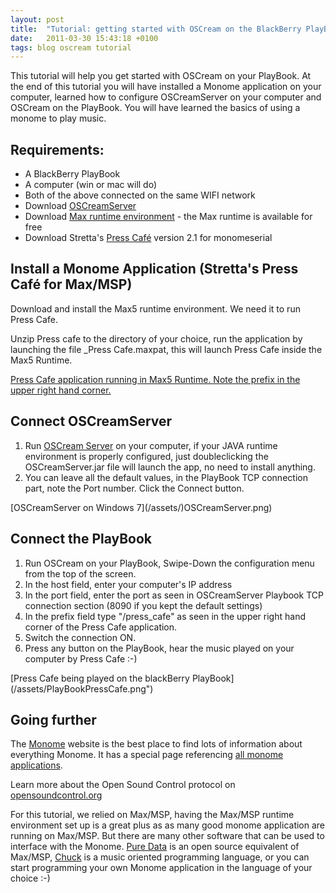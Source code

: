 ```yaml
---
layout: post
title:  "Tutorial: getting started with OSCream on the BlackBerry PlayBook"
date:   2011-03-30 15:43:18 +0100
tags: blog oscream tutorial
---
```

This tutorial will help you get started with OSCream on your PlayBook. At the end of this tutorial you will have installed a Monome application on your computer, learned how to configure OSCreamServer on your computer and OSCream on the PlayBook. You will have learned the basics of using a monome to play music.

<!--more-->

<h2>Requirements:</h2>
<ul>
  <li>A BlackBerry PlayBook</li>
  <li>A computer (win or mac will do)</li>
  <li>Both of the above connected on the same WIFI network</li>
  <li>Download <a title="OSCream Server" href="http://www.smugrik.org/osc/oscream-server/">OSCreamServer</a></li>
  <li>Download <a title="Max/MSP runtime environment" href="http://cycling74.com/downloads/">Max runtime environment</a> - the Max runtime is available for free</li>
  <li>Download Stretta's <a title="Press Cafe" href="http://docs.monome.org/lib/exe/fetch.php?media=app:press_cafe2.1.zip">Press Café</a> version 2.1 for monomeserial</li>
</ul>
<h2>Install a Monome Application (Stretta's Press Café for Max/MSP)</h2>
Download and install the Max5 runtime environment. We need it to run Press Cafe.

Unzip Press cafe to the directory of your choice, run the application by launching the file _Press Cafe.maxpat, this will launch Press Cafe inside the Max5 Runtime.

[Press Cafe application running in Max5 Runtime. Note the prefix in the upper right hand corner.](/assets/Press_Cafe.png)

<h2>Connect OSCreamServer</h2>
<ol>
  <li>Run <a title="OSCream Server" href="http://www.smugrik.org/osc/oscream-server/">OSCream Server</a> on your computer, if your JAVA runtime environment is properly configured, just doubleclicking the OSCreamServer.jar file will launch the app, no need to install anything.</li>
  <li>You can leave all the default values, in the PlayBook TCP connection part, note the Port number. Click the Connect button.</li>
</ol>
[OSCreamServer on Windows 7](/assets/)OSCreamServer.png)

<h2>Connect the PlayBook</h2>
<ol>
  <li>Run OSCream on your PlayBook, Swipe-Down the configuration menu from the top of the screen.</li>
  <li>In the host field, enter your computer's IP address</li>
  <li>In the port field, enter the port as seen in OSCreamServer Playbook TCP connection section (8090 if you kept the default settings)</li>
  <li>In the prefix field type "/press_cafe" as seen in the upper right hand corner of the Press Cafe application.</li>
  <li>Switch the connection ON.</li>
  <li>Press any button on the PlayBook, hear the music played on your computer by Press Cafe :-)</li>
</ol>
[Press Cafe being played on the blackBerry PlayBook](/assets/PlayBookPressCafe.png")

<h2>Going further</h2>
The <a title="monome.org" href="http://monome.org/">Monome</a> website is the best place to find lots of information about everything Monome. It has a special page referencing <a title="Monome Applications" href="http://docs.monome.org/doku.php?id=app#application_list">all monome applications</a>.

Learn more about the Open Sound Control protocol on <a title="Open Sound Control" href="http://opensoundcontrol.org/">opensoundcontrol.org</a>

For this tutorial, we relied on Max/MSP, having the Max/MSP runtime environment set up is a great plus as as many good monome application are running on Max/MSP. But there are many other software that can be used to interface with the Monome. <a title="Oure Data" href="http://puredata.info/">Pure Data</a> is an open source equivalent of Max/MSP, <a title="Chuck" href="http://chuck.cs.princeton.edu/">Chuck</a> is a music oriented programming language, or you can start programming your own Monome application in the language of your choice :-)

